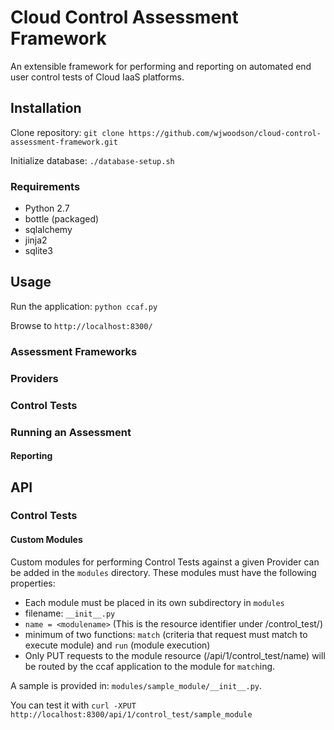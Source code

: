 # Cloud Control Assessment Framework
An extensible framework for performing and reporting on automated end user control tests of Cloud IaaS platforms.


## Installation

Clone repository: `git clone https://github.com/wjwoodson/cloud-control-assessment-framework.git`

Initialize database: `./database-setup.sh`

### Requirements
- Python 2.7
-  bottle (packaged)
-  sqlalchemy
-  jinja2
- sqlite3

## Usage

Run the application: `python ccaf.py`

Browse to `http://localhost:8300/`

### Assessment Frameworks

### Providers 

### Control Tests

### Running an Assessment

#### Reporting


## API

### Control Tests

#### Custom Modules
Custom modules for performing Control Tests against a given Provider can be added in the `modules` directory. These modules must have the following properties:

- Each module must be placed in its own subdirectory in `modules`
- filename: `__init__.py`
- `name = <modulename>` (This is the resource identifier under /control_test/)
- minimum of two functions: `match` (criteria that request must match to execute module) and `run` (module execution)
- Only PUT requests to the module resource (/api/1/control_test/name) will be routed by the ccaf application to the module for `match`ing.

A sample is provided in: `modules/sample_module/__init__.py`.

You can test it with `curl -XPUT http://localhost:8300/api/1/control_test/sample_module`

